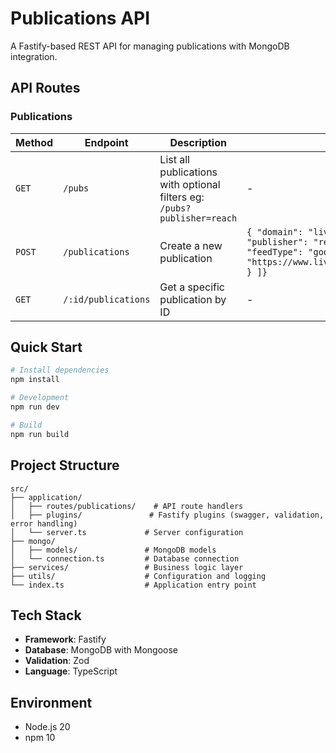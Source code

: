 # Publications API

A Fastify-based REST API for managing publications with MongoDB integration.

## API Routes

### Publications

| Method | Endpoint | Description | Request Body |
|--------|----------|-------------|-------------|
| `GET` | `/pubs` | List all publications with optional filters eg: `/pubs?publisher=reach` | - |
| `POST` | `/publications` | Create a new publication | `{ "domain": "liverpoolecho.co.uk", "publisher": "reach", "targets": [ { "feedType": "google_sitemap",  "entrypoint": "https://www.liverpoolecho.co.uk/map_news.xml" } ]}` |
| `GET` | `/:id/publications` | Get a specific publication by ID | - |

## Quick Start

```bash
# Install dependencies
npm install

# Development
npm run dev

# Build
npm run build
```

## Project Structure

```
src/
├── application/
│   ├── routes/publications/    # API route handlers
│   ├── plugins/               # Fastify plugins (swagger, validation, error handling)
│   └── server.ts             # Server configuration
├── mongo/
│   ├── models/               # MongoDB models
│   └── connection.ts         # Database connection
├── services/                 # Business logic layer
├── utils/                    # Configuration and logging
└── index.ts                  # Application entry point
```

## Tech Stack

- **Framework**: Fastify
- **Database**: MongoDB with Mongoose
- **Validation**: Zod
- **Language**: TypeScript

## Environment

- Node.js 20
- npm 10
